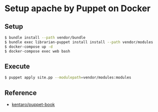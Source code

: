 # Setup apache by Puppet on Docker

## Setup

```sh
$ bundle install --path vendor/bundle
$ bundle exec librarian-puppet install install --path vendor/modules
$ docker-compose up -d
$ docker-compose exec web bash
```

## Execute

```sh
$ puppet apply site.pp --modulepath=vendor/modules:modules
```

## Reference
* [kentaro/puppet\-book](https://github.com/kentaro/puppet-book)
